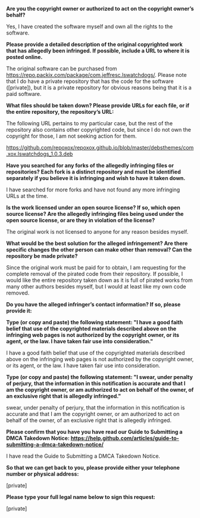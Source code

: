 **Are you the copyright owner or authorized to act on the copyright owner’s behalf?**

Yes, I have created the software myself and own all the rights to the software.

**Please provide a detailed description of the original copyrighted work that has allegedly been infringed. If possible, include a URL to where it is posted online.**

The original software can be purchased from https://repo.packix.com/package/com.jeffresc.lswatchdogs/. Please note that I do have a private repository that has the code for the software ([private]), but it is a private repository for obvious reasons being that it is a paid software.

**What files should be taken down? Please provide URLs for each file, or if the entire repository, the repository’s URL:**

The following URL pertains to my particular case, but the rest of the repository also contains other copyrighted code, but since I do not own the copyright for those, I am not seeking action for them.  

https://github.com/repoxox/repoxox.github.io/blob/master/debsthemes/com.xox.lswatchdogs_1.0.3.deb

**Have you searched for any forks of the allegedly infringing files or repositories? Each fork is a distinct repository and must be identified separately if you believe it is infringing and wish to have it taken down.**

I have searched for more forks and have not found any more infringing URLs at the time.

**Is the work licensed under an open source license? If so, which open source license? Are the allegedly infringing files being used under the open source license, or are they in violation of the license?** 

The original work is not licensed to anyone for any reason besides myself.

**What would be the best solution for the alleged infringement? Are there specific changes the other person can make other than removal? Can the repository be made private?**

Since the original work must be paid for to obtain, I am requesting for the complete removal of the pirated code from their repository. If possible, I would like the entire repository taken down as it is full of pirated works from many other authors besides myself, but I would at least like my own code removed.

**Do you have the alleged infringer’s contact information? If so, please provide it:**

**Type (or copy and paste) the following statement: "I have a good faith belief that use of the copyrighted materials described above on the infringing web pages is not authorized by the copyright owner, or its agent, or the law. I have taken fair use into consideration."**

I have a good faith belief that use of the copyrighted materials described above on the infringing web pages is not authorized by the copyright owner, or its agent, or the law. I have taken fair use into consideration.

**Type (or copy and paste) the following statement: "I swear, under penalty of perjury, that the information in this notification is accurate and that I am the copyright owner, or am authorized to act on behalf of the owner, of an exclusive right that is allegedly infringed."**

swear, under penalty of perjury, that the information in this notification is accurate and that I am the copyright owner, or am authorized to act on behalf of the owner, of an exclusive right that is allegedly infringed.

**Please confirm that you have you have read our Guide to Submitting a DMCA Takedown Notice: https://help.github.com/articles/guide-to-submitting-a-dmca-takedown-notice/**

I have read the Guide to Submitting a DMCA Takedown Notice.

**So that we can get back to you, please provide either your telephone number or physical address:**

[private]

**Please type your full legal name below to sign this request:** 

[private]
